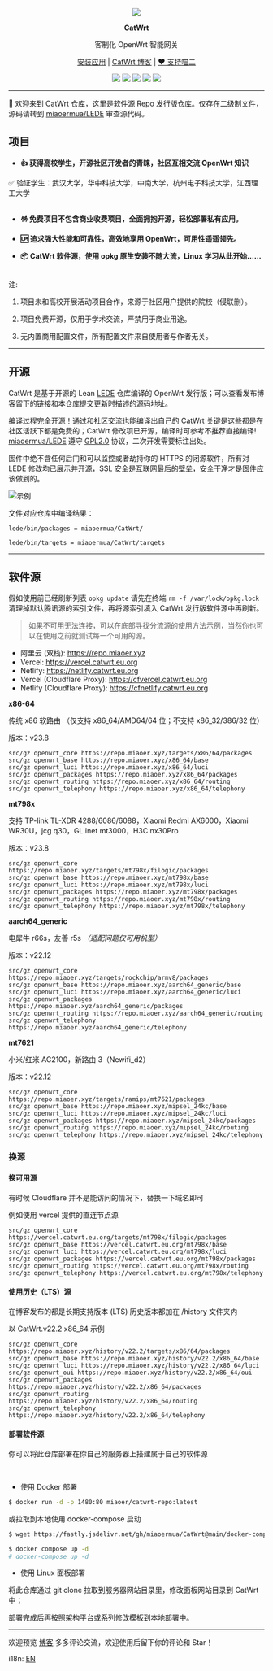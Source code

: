 <p align="center">
<img src="https://fastly.jsdelivr.net/gh/miaoermua/static@main/images/CatWrt_bannerlogo.jpg">
</p>

<p align="center">
<b>CatWrt</b>
</p>

<div align="center">

客制化 OpenWrt 智能网关

[安装应用](https://www.miaoer.xyz/posts/network/catwrt-install-application) | [CatWrt 博客](https://www.miaoer.xyz/posts/network/catwrt) | [❤️ 支持喵二](https://www.miaoer.xyz/sponsor)

[![](https://img.shields.io/badge/blog-@CatWrt.svg)](https://www.miaoer.xyz/network/catwrt)
[![](https://img.shields.io/github/v/release/miaoermua/CatWrt)](https://github.com/miaoermua/CatWrt/releases)
[![](https://img.shields.io/docker/stars/miaoer/catwrt-repo)](https://hub.docker.com/r/miaoer/catwrt-repo)
[![](https://img.shields.io/docker/image-size/miaoer/catwrt-repo)](https://hub.docker.com/r/miaoer/catwrt-repo)
[![](https://img.shields.io/github/last-commit/tensorflow/tensorflow.svg)](https://github.com/miaoermua/CatWrt/commits/main)

</div>

***

🐧 欢迎来到 CatWrt 仓库，这里是软件源 Repo 发行版仓库。仅存在二级制文件，源码请转到 [miaoermua/LEDE](https://github.com/miaoermua/lede) 审查源代码。

## 项目

<!--
<img src="https://fastly.jsdelivr.net/gh/miaoermua/static@main/images/CatWrt_gh.jpg">
--->

- **👍 获得高校学生，开源社区开发者的青睐，社区互相交流 OpenWrt 知识**<br>

✅ 验证学生：武汉大学，华中科技大学，中南大学，杭州电子科技大学，江西理工大学<br><br>

- **🪅 免费项目不包含商业收费项目，全面拥抱开源，轻松部署私有应用。**<br>

- **🆙 追求强大性能和可靠性，高效地享用 OpenWrt，可用性遥遥领先。**<br>

- **📦 CatWrt 软件源，使用 opkg 原生安装不随大流，Linux 学习从此开始……**<br><br>

注:

1. 项目未和高校开展活动项目合作，来源于社区用户提供的院校（侵联删）。

2. 项目免费开源，仅用于学术交流，严禁用于商业用途。

3. 无内置商用配置文件，所有配置文件来自使用者与作者无关。

***

## 开源

CatWrt 是基于开源的 Lean [LEDE](https://github.com/coolsnowwolf/lede) 仓库编译的 OpenWrt 发行版；可以查看发布博客留下的链接和本仓库提交更新时描述的源码地址。

编译过程完全开源！通过和社区交流也能编译出自己的 CatWrt 关键是这些都是在社区活跃下都是免费的；CatWrt 修改项已开源，编译时可参考不推荐直接编译! [miaoermua/LEDE](https://github.com/miaoermua/LEDE) 遵守 [GPL2.0](https://github.com/miaoermua/CatWrt/blob/main/COPYING) 协议，二次开发需要标注出处。

固件中绝不含任何后门和可以监控或者劫持你的 HTTPS 的闭源软件，所有对 LEDE 修改均已展示并开源，SSL 安全是互联网最后的壁垒，安全干净才是固件应该做到的。

![示例](https://fastly.jsdelivr.net/gh/miaoermua/CatCDN@main/blog/23-02-28/opensource.jpg)

文件对应仓库中编译结果：

```
lede/bin/packages = miaoermua/CatWrt/

lede/bin/targets = miaoermua/CatWrt/targets
```

***

## 软件源

假如使用前已经刷新列表 `opkg update` 请先在终端 `rm -f /var/lock/opkg.lock` 清理掉默认腾讯源的索引文件，再将源索引填入 CatWrt 发行版软件源中再刷新。

> 如果不可用无法连接，可以在底部寻找分流源的使用方法示例，当然你也可以在使用之前就测试每一个可用的源。

- 阿里云 (双栈): https://repo.miaoer.xyz
- Vercel: https://vercel.catwrt.eu.org
- Netlify: https://netlify.catwrt.eu.org
- Vercel (Cloudflare Proxy): https://cfvercel.catwrt.eu.org
- Netlify (Cloudflare Proxy): https://cfnetlify.catwrt.eu.org

**x86-64**

传统 x86 软路由 （仅支持 x86_64/AMD64/64 位；不支持 x86_32/386/32 位）

版本：v23.8

```mirrors
src/gz openwrt_core https://repo.miaoer.xyz/targets/x86/64/packages
src/gz openwrt_base https://repo.miaoer.xyz/x86_64/base
src/gz openwrt_luci https://repo.miaoer.xyz/x86_64/luci
src/gz openwrt_packages https://repo.miaoer.xyz/x86_64/packages
src/gz openwrt_routing https://repo.miaoer.xyz/x86_64/routing
src/gz openwrt_telephony https://repo.miaoer.xyz/x86_64/telephony
```

**mt798x**

支持 TP-link TL-XDR 4288/6086/6088，Xiaomi Redmi AX6000，Xiaomi WR30U，jcg q30，GL.inet mt3000，H3C nx30Pro

版本：v23.8

```mirrors
src/gz openwrt_core https://repo.miaoer.xyz/targets/mt798x/filogic/packages
src/gz openwrt_base https://repo.miaoer.xyz/mt798x/base
src/gz openwrt_luci https://repo.miaoer.xyz/mt798x/luci
src/gz openwrt_packages https://repo.miaoer.xyz/mt798x/packages
src/gz openwrt_routing https://repo.miaoer.xyz/mt798x/routing
src/gz openwrt_telephony https://repo.miaoer.xyz/mt798x/telephony
```

**aarch64_generic**

电犀牛 r66s，友善 r5s *（适配问题仅可用机型）*

版本：v22.12

```mirrors
src/gz openwrt_core https://repo.miaoer.xyz/targets/rockchip/armv8/packages
src/gz openwrt_base https://repo.miaoer.xyz/aarch64_generic/base
src/gz openwrt_luci https://repo.miaoer.xyz/aarch64_generic/luci
src/gz openwrt_packages https://repo.miaoer.xyz/aarch64_generic/packages
src/gz openwrt_routing https://repo.miaoer.xyz/aarch64_generic/routing
src/gz openwrt_telephony https://repo.miaoer.xyz/aarch64_generic/telephony
```

**mt7621**

小米/红米 AC2100，新路由 3（Newifi_d2）

版本：v22.12

```mirrors
src/gz openwrt_core https://repo.miaoer.xyz/targets/ramips/mt7621/packages
src/gz openwrt_base https://repo.miaoer.xyz/mipsel_24kc/base
src/gz openwrt_luci https://repo.miaoer.xyz/mipsel_24kc/luci
src/gz openwrt_packages https://repo.miaoer.xyz/mipsel_24kc/packages
src/gz openwrt_routing https://repo.miaoer.xyz/mipsel_24kc/routing
src/gz openwrt_telephony https://repo.miaoer.xyz/mipsel_24kc/telephony
```

### 换源

#### 换可用源

有时候 Cloudflare 并不是能访问的情况下，替换一下域名即可

例如使用 vercel 提供的直连节点源

```mirrors
src/gz openwrt_core https://vercel.catwrt.eu.org/targets/mt798x/filogic/packages
src/gz openwrt_base https://vercel.catwrt.eu.org/mt798x/base
src/gz openwrt_luci https://vercel.catwrt.eu.org/mt798x/luci
src/gz openwrt_packages https://vercel.catwrt.eu.org/mt798x/packages
src/gz openwrt_routing https://vercel.catwrt.eu.org/mt798x/routing
src/gz openwrt_telephony https://vercel.catwrt.eu.org/mt798x/telephony
```

#### 使用历史（LTS）源

在博客发布的都是长期支持版本 (LTS) 历史版本都加在 /history 文件夹内

以 CatWrt.v22.2 x86_64 示例

```mirrors
src/gz openwrt_core https://repo.miaoer.xyz/history/v22.2/targets/x86/64/packages
src/gz openwrt_base https://repo.miaoer.xyz/history/v22.2/x86_64/base
src/gz openwrt_luci https://repo.miaoer.xyz/history/v22.2/x86_64/luci
src/gz openwrt_oui https://repo.miaoer.xyz/history/v22.2/x86_64/oui
src/gz openwrt_packages https://repo.miaoer.xyz/history/v22.2/x86_64/packages
src/gz openwrt_routing https://repo.miaoer.xyz/history/v22.2/x86_64/routing
src/gz openwrt_telephony https://repo.miaoer.xyz/history/v22.2/x86_64/telephony
```

#### 部署软件源

你可以将此仓库部署在你自己的服务器上搭建属于自己的软件源

<br>

- 使用 Docker 部署

```bash
$ docker run -d -p 1480:80 miaoer/catwrt-repo:latest
```

或拉取到本地使用 docker-compose 启动

```bash
$ wget https://fastly.jsdelivr.net/gh/miaoermua/CatWrt@main/docker-compose.yml

$ docker compose up -d  
# docker-compose up -d
```

- 使用 Linux 面板部署

将此仓库通过 git clone 拉取到服务器网站目录里，修改面板网站目录到 CatWrt 中；

部署完成后再按照架构平台或系列修改模板到本地部署中。

***

欢迎预览 [博客](https://www.miaoer.xyz) 多多评论交流，欢迎使用后留下你的评论和 Star！

i18n: [EN](https://github.com/miaoermua/CatWrt/blob/main/README_EN.md)
